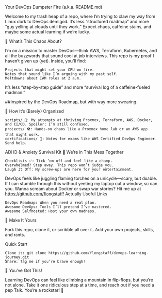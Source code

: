 Your DevOps Dumpster Fire (a.k.a. README.md)

Welcome to my trash heap of a repo, where I’m trying to claw my way from Linux dork to DevOps demigod. 
It’s less “structured roadmap” and more “guy yelling at clouds until they work.” Expect chaos, caffeine stains, and maybe some actual learning if we’re lucky.

🚀 What’s This Chaos About?

I’m on a mission to master DevOps—think AWS, Terraform, Kubernetes, and all the buzzwords that sound cool at job interviews. This repo is my proof I haven’t given up (yet). Inside, you’ll find:

    Projects that might set your CPU on fire.
    Notes that sound like I’m arguing with my past self.
    Meltdowns about IAM roles at 2 a.m.

It’s less “step-by-step guide” and more “survival log of a caffeine-fueled madman.” 

##Inspired by the DevOps Roadmap, but with way more swearing.

📂 How It’s (Barely) Organized

    scripts/ 🧠: My attempts at thriving Proxmox, Terraform, AWS, Docker, and CI/CD. Spoiler: I’m still confused.
    projects/ 🛠️: Hands-on chaos like a Proxmox home lab or an AWS app that might work.
    certifications/ 📜: Notes for exams like AWS Certified DevOps Engineer. Send help.
    
ADHD & Anxiety Survival Kit
🤝 We’re in This Mess Together

    Checklists ✅: Tick ‘em off and feel like a champ.
    Overwhelmed? Step away. This repo won’t judge you.
    Laugh It Off: My screw-ups are here for your entertainment.

DevOps feels like juggling flaming torches on a unicycle—scary, but doable. If I can stumble through this without yeeting my laptop out a window, so can you. Wanna scream about Docker or swap war stories? Hit me up at https://github.com/flongstaff!
Actually Useful Links

    DevOps Roadmap: When you need a real plan.
    Awesome DevOps: Tools I’ll pretend I’ve mastered.
    Awesome Selfhosted: Host your own madness.

🚀 Make It Yours

Fork this repo, clone it, or scribble all over it. Add your own projects, skills, and rants.

Quick Start

    Clone it: git clone https://github.com/flongstaff/devops-learning-journey.git
    Share: Tag me if you’re brave enough!

🌟 You’ve Got This!

Learning DevOps can feel like climbing a mountain in flip-flops, but you’re not alone. Take it one ridiculous step at a time, and reach out if you need a pep Talk. You’re a rockstar! 💪
